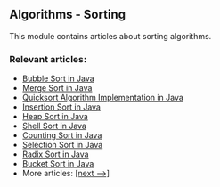 ## Algorithms - Sorting

This module contains articles about sorting algorithms.

### Relevant articles:

- [Bubble Sort in Java](https://www.baeldung.com/java-bubble-sort)
- [Merge Sort in Java](https://www.baeldung.com/java-merge-sort)
- [Quicksort Algorithm Implementation in Java](https://www.baeldung.com/java-quicksort)
- [Insertion Sort in Java](https://www.baeldung.com/java-insertion-sort)
- [Heap Sort in Java](https://www.baeldung.com/java-heap-sort)
- [Shell Sort in Java](https://www.baeldung.com/java-shell-sort)
- [Counting Sort in Java](https://www.baeldung.com/java-counting-sort)
- [Selection Sort in Java](https://www.baeldung.com/java-selection-sort)
- [Radix Sort in Java](https://www.baeldung.com/java-radix-sort)
- [Bucket Sort in Java](https://www.baeldung.com/java-bucket-sort)
- More articles: [[next -->]](/algorithms-sorintg-2)

